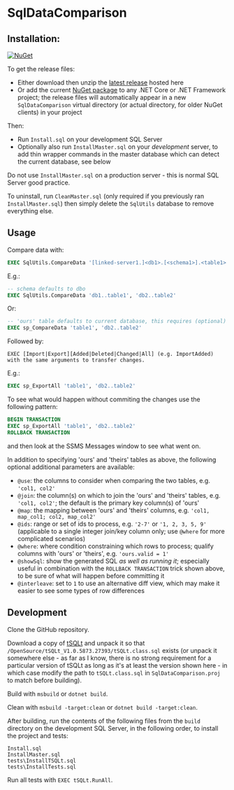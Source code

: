 # SqlDataComparison

## Installation:

[![NuGet](https://img.shields.io/nuget/v/MightyOrm.SqlDataComparison.svg)](https://nuget.org/packages/MightyOrm.SqlDataComparison)

To get the release files:

 - Either download then unzip the [latest release](https://github.com/MightyOrm/SqlDataComparison/releases) hosted here
 - Or add the current [NuGet package](https://nuget.org/packages/MightyOrm.SqlDataComparison) to any .NET Core or .NET Framework project; the release files will automatically appear in a new `SqlDataComparison` virtual directory (or actual directory, for older NuGet clients) in your project

Then:

 - Run `Install.sql` on your development SQL Server
 - Optionally also run `InstallMaster.sql` on your *development* server, to add thin wrapper commands in the master database which can detect the current database, see below

Do not use `InstallMaster.sql` on a production server - this is normal SQL Server good practice.

To uninstall, run `CleanMaster.sql` (only required if you previously ran `InstallMaster.sql`) then simply delete the `SqlUtils` database to remove everything else.

## Usage

Compare data with:

```sql
EXEC SqlUtils.CompareData '[linked-server1.]<db1>.[<schema1>].<table1>', '[linked-server2.]<db2>.[<schema2>].<table2>'
```

E.g.:

```sql
-- schema defaults to dbo
EXEC SqlUtils.CompareData 'db1..table1', 'db2..table2'
```

Or:

```sql
-- 'ours' table defaults to current database, this requires (optional) install of wrapper sp_ commands in the development server master db
EXEC sp_CompareData 'table1', 'db2..table2'
```

Followed by:

```
EXEC [Import|Export][Added|Deleted|Changed|All] (e.g. ImportAdded) with the same arguments to transfer changes.
```

E.g.:

```sql
EXEC sp_ExportAll 'table1', 'db2..table2'
```

To see what would happen without commiting the changes use the following pattern:

```sql
BEGIN TRANSACTION
EXEC sp_ExportAll 'table1', 'db2..table2'
ROLLBACK TRANSACTION
```

and then look at the SSMS Messages window to see what went on.

In addition to specifying 'ours' and 'theirs' tables as above, the following optional additional parameters are available:

 - `@use`: the columns to consider when comparing the two tables, e.g. `'col1, col2'`
 - `@join`: the column(s) on which to join the 'ours' and 'theirs' tables, e.g. `'col1, col2'`; the default is the primary key column(s) of 'ours'
 - `@map`: the mapping between 'ours' and 'theirs' columns, e.g. `'col1, map_col1; col2, map_col2'`
 - `@ids`: range or set of ids to process, e.g. `'2-7'` or `'1, 2, 3, 5, 9'` (applicable to a single integer join/key column only; use `@where` for more complicated scenarios)
 - `@where`: where condition constraining which rows to process; qualify columns with 'ours' or 'theirs', e.g. `'ours.valid = 1'`
 - `@showSql`: show the generated SQL *as well as running it*; especially useful in combination with the `ROLLBACK TRANSACTION` trick shown above, to be sure of what will happen before committing it
 - `@interleave`: set to `1` to use an alternative diff view, which may make it easier to see some types of row differences

## Development

Clone the GitHub repository.

Download a copy of [tSQLt](tsqlt.org) and unpack it so that `/OpenSource/tSQLt_V1.0.5873.27393/tSQLt.class.sql` exists (or unpack it somewhere else - as far as I know, there is no strong requirement for a particular version of tSQLt as long as it's at least the version shown here - in which case modify the path to `tSQLt.class.sql` in `SqlDataComparison.proj` to match before building).

Build with `msbuild` or `dotnet build`.

Clean with `msbuild -target:clean` or `dotnet build -target:clean`.

After building, run the contents of the following files from the `build` directory on the development SQL Server, in the following order, to install the project and tests:

```
Install.sql
InstallMaster.sql
tests\InstallTSQLt.sql
tests\InstallTests.sql
```

Run all tests with `EXEC tSQLt.RunAll`.
